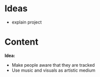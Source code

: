 # Ideas
- explain project

# Content

**Idea:**
- Make people aware that they are tracked
- Use music and visuals as artistic medium


